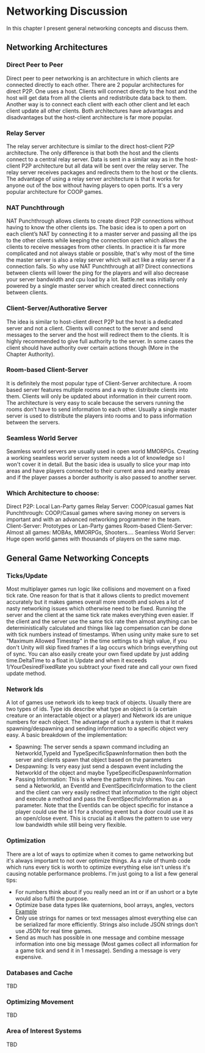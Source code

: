 # Networking Discussion

In this chapter I present general networking concepts and discuss them.

## Networking Architectures

### Direct Peer to Peer
Direct peer to peer networking is an architecture in which clients are connected directly to each other. There are 2 popular architectures for direct P2P.
One uses a host. Clients will connect directly to the host and the host will get data from all the clients and redistribute data back to them. Another way is to connect each client with each other client and let each client update all other clients. Both architectures have advantages and disadvantages but the host-client architecture is far more popular.

### Relay Server
The relay server architecture is similar to the direct host-client P2P architecture. The only difference is that both the host and the clients connect to a central relay server. Data is sent in a similar way as in the host-client
P2P architecture but all data will be sent over the relay server. The relay server receives packages and redirects them to the host or the clients. The advantage of using a relay server architecture is that it works for anyone out of the box without having players to open ports. It's a very popular architecture for COOP games.

### NAT Punchthrough
NAT Punchthrough allows clients to create direct P2P connections without having to know the other clients ips. The basic idea is to open a port on each client’s NAT by connecting it to a master server and passing all the ips to the other clients while keeping the connection open which allows the clients to receive messages from other clients.
In practice it is far more complicated and not always stable or possible, that's why most of the time the master server is also a relay server which will act like a relay server if a connection fails.
So why use NAT Punchthrough at all? Direct connections between clients will lower the ping for the players and will also decrease your server bandwidth and cpu load by a lot. Battle.net was initially only powered by a single master server which created direct connections between clients.

### Client-Server/Authorative Server
The idea is similar to host-client direct P2P but the host is a dedicated server and not a client. Clients will connect to the server and send messages to the server and the host will redirect them to the clients. It is highly recommended to give full authority to the server. In some cases the client should have authority over certain actions though (More in the Chapter Authority).

### Room-based Client-Server
It is definitely the most popular type of Client-Server architecture. A room based server features multiple rooms and a way to distribute clients into them. Clients will only be updated about information in their current room.
The architecture is very easy to scale because the servers running the rooms don't have to send information to each other. Usually a single master server is used to distribute the players into rooms and to pass information between the servers.

### Seamless World Server
Seamless world servers are usually used in open world MMORPGs. Creating a working seamless world server system needs a lot of knowledge so I won't cover it in detail. But the basic idea is usually to slice your map into areas and have players connected to their current area and nearby areas and if the player passes a border authority is also passed to another server.

### Which Architecture to choose:
Direct P2P: Local Lan-Party games
Relay Server: COOP/casual games
Nat Punchthrough: COOP/Casual games where saving money on servers is important and with an advanced networking programmer in the team.
Client-Server: Prototypes or Lan-Party games
Room-based Client-Server: Almost all games: MOBAs, MMORPGs, Shooters....
Seamless World Server: Huge open world games with thousands of players on the same map.

## General Game Networking Concepts

### Ticks/Update
Most multiplayer games run logic like collisions and movement on a fixed tick rate. One reason for that is that it allows clients to predict movement accurately but it makes games overall more smooth and solves a lot
of nasty networking issues which otherwise need to be fixed. Running the server and the client at the same tick rate makes everything even easier. If the client and the server use the same tick rate then almost anything can be deterministically calculated and things like lag compensation can be done with tick numbers instead of timestamps.
When using unity make sure to set "Maximum Allowed Timestep" in the time settings to a high value, if you don't Unity will skip fixed frames if a lag occurs which brings everything out of sync.
You can also easily create your own fixed update by just adding time.DeltaTime to a float in Update and when it exceeds 1/YourDesiredFixedRate you subtract your fixed rate and call your own fixed update method. 

### Network Ids
A lot of games use network ids to keep track of objects. Usually there are two types of ids. Type ids describe what type an object is (a certain creature or an interactable object or a player) and Network ids are unique numbers for each object. The advantage of such a system is that it makes spawning/despawning and sending information to a specific object very easy. A basic breakdown of the implementation:
- Spawning: The server sends a spawn command including an NetworkId,TypeId and TypeSpecificSpawnInformation then both the server and clients spawn that object based on the parameters
- Despawning: Is very easy just send a despawn event including the NetworkId of the object and maybe TypeSpecificDespawnInformation
- Passing Information: This is where the pattern truly shines. You can send a NetworkId, an EventId and EventSpecificInformation to the client and the client can very easily redirect that information to the right object and execute a method and pass the EventSpecificInformation
as a parameter. Note that the EventIds can be object specific for instance a player could use the id 1 for a shooting event but a door could use it as an open/close event. This is crucial as it allows the pattern to use very low bandwidth while still being very flexible.

### Optimization
There are a lot of ways to optimize when it comes to game networking but it's always important to not over optimize things. As a rule of thumb code which runs every tick is worth to optimize everything else isn't unless it's causing notable performance problems. I'm just going to a list a few general tips:
- For numbers think about if you really need an int or if an ushort or a byte would also fulfil the purpose.
- Optimize base data types like quaternions, bool arrays, angles, vectors [Example](https://github.com/LestaAllmaron/DarkriftSerializationExtensions/blob/master/DarkriftSerializationExtensions/DarkriftSerializationExtensions/SerializationExtensions.cs) 
- Only use strings for names or text messages almost everything else can be serialized far more efficiently. Strings also include JSON strings don’t use JSON for real time games.
- Send as much has possible in one message and combine message information into one big message (Most games collect all information for a game tick and send it in 1 message). Sending a message is very expensive.

### Databases and Cache
TBD

### Optimizing Movement
TBD

### Area of Interest Systems
TBD

